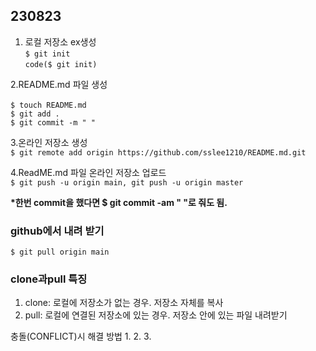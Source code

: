 ## 230823 ##
1. 로컬 저장소 ex생성<br>
`$ git init`<br>
`code($ git init)`<br>


2.README.md 파일 생성<br><br>
`$ touch README.md`<br>
`$ git add .`<br>
`$ git commit -m " "`<br>

3.온라인 저장소 생성<br>
`$ git remote add origin https://github.com/sslee1210/README.md.git`<br>

4.ReadME.md 파일 온라인 저장소 업로드<br>
`$ git push -u origin main, git push -u origin master`<br>

<b>*한번 commit을 했다면 $ git commit -am " "로 줘도 됨.<br></b>

### github에서 내려 받기 ###

`$ git pull origin main`


### clone과pull 특징 ###
>>>>>>
1. clone: 로컬에 저장소가 없는 경우. 저장소 자체를 복사
2. pull: 로컬에 연결된 저장소에 있는 경우. 저장소 안에 있는 파일 내려받기

충돌(CONFLICT)시 해결 방법
1.
2.
3.
